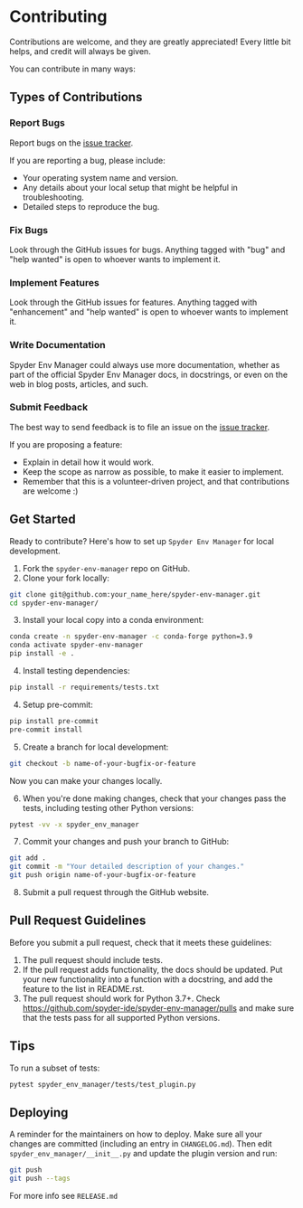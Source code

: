 # Contributing

Contributions are welcome, and they are greatly appreciated! Every little bit
helps, and credit will always be given.

You can contribute in many ways:

## Types of Contributions

### Report Bugs

Report bugs on the [issue tracker](https://github.com/spyder-ide/spyder-env-manager/issues).

If you are reporting a bug, please include:

* Your operating system name and version.
* Any details about your local setup that might be helpful in troubleshooting.
* Detailed steps to reproduce the bug.

### Fix Bugs

Look through the GitHub issues for bugs. Anything tagged with "bug" and "help
wanted" is open to whoever wants to implement it.

### Implement Features

Look through the GitHub issues for features. Anything tagged with "enhancement"
and "help wanted" is open to whoever wants to implement it.

### Write Documentation

Spyder Env Manager could always use more documentation, whether as part of the
official Spyder Env Manager docs, in docstrings, or even on the web in blog posts,
articles, and such.

### Submit Feedback

The best way to send feedback is to file an issue on the [issue tracker](https://github.com/spyder-ide/spyder-env-manager/issues).

If you are proposing a feature:

* Explain in detail how it would work.
* Keep the scope as narrow as possible, to make it easier to implement.
* Remember that this is a volunteer-driven project, and that contributions
  are welcome :)

## Get Started

Ready to contribute? Here's how to set up `Spyder Env Manager` for local development.

1. Fork the `spyder-env-manager` repo on GitHub.
2. Clone your fork locally:

```bash
git clone git@github.com:your_name_here/spyder-env-manager.git
cd spyder-env-manager/
```

3. Install your local copy into a conda environment:

```bash
conda create -n spyder-env-manager -c conda-forge python=3.9
conda activate spyder-env-manager
pip install -e .
```

4. Install testing dependencies:

```bash
pip install -r requirements/tests.txt
```

4. Setup pre-commit:

```bash
pip install pre-commit
pre-commit install
```

5. Create a branch for local development:

```bash
git checkout -b name-of-your-bugfix-or-feature
```

Now you can make your changes locally.

6. When you're done making changes, check that your changes pass the tests, including testing other Python versions:

```bash
pytest -vv -x spyder_env_manager
```

7. Commit your changes and push your branch to GitHub:

```bash
git add .
git commit -m "Your detailed description of your changes."
git push origin name-of-your-bugfix-or-feature
```

8. Submit a pull request through the GitHub website.

## Pull Request Guidelines

Before you submit a pull request, check that it meets these guidelines:

1. The pull request should include tests.
2. If the pull request adds functionality, the docs should be updated. Put
   your new functionality into a function with a docstring, and add the
   feature to the list in README.rst.
3. The pull request should work for Python 3.7+. Check
   https://github.com/spyder-ide/spyder-env-manager/pulls
   and make sure that the tests pass for all supported Python versions.

## Tips

To run a subset of tests:

```bash
pytest spyder_env_manager/tests/test_plugin.py
```

## Deploying

A reminder for the maintainers on how to deploy.
Make sure all your changes are committed (including an entry in `CHANGELOG.md`).
Then edit `spyder_env_manager/__init__.py` and update the plugin version and run:

```bash
git push
git push --tags
```

For more info see `RELEASE.md`
